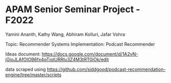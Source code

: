 # APAM Senior Seminar Project - F2022
Yamini Ananth, Kathy Wang, Abhiram Kolluri, Jafar Vohra

Topic: Recommender Systems
Implementation: Podcast Recommender

Ideas document: https://docs.google.com/document/d/1A2vN-jGioJLAfOlOB6fx4qTioIURRIu3Z4M3tRT0iOk/edit

data scraped using https://github.com/siddgood/podcast-recommendation-engine/tree/master/scripts
